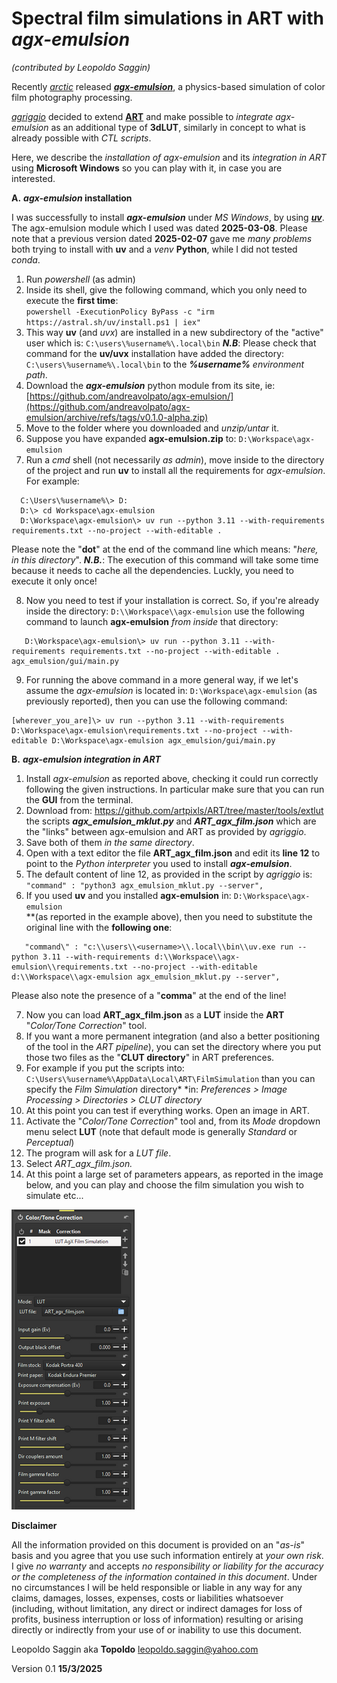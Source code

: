 # Spectral film simulations in ART with *agx-emulsion*
*(contributed by Leopoldo Saggin)*

Recently *[arctic](https://discuss.pixls.us/u/arctic/summary)* released [***agx-emulsion***](https://github.com/andreavolpato/agx-emulsion), a physics-based simulation of color film photography processing.

[*agriggio*](https://discuss.pixls.us/u/agriggio) decided to extend **[ART](https://art.pixls.us/)** and make possible to *integrate agx-emulsion* as an additional type of **3dLUT**, similarly in concept to what is already possible with *CTL scripts*.

Here, we describe the *installation of agx-emulsion* and its *integration in ART* using **Microsoft Windows** so you can play with it, in case you are interested.

**A.** ***agx-emulsion* installation**

I was successfully to install ***agx-emulsion*** under *MS Windows*, by using [***uv***](https://github.com/astral-sh/uv).
The agx-emulsion module which I used was dated **2025-03-08**.
Please note that a previous version dated **2025-02-07** gave me *many problems* both trying to install with **uv** and a *venv* **Python**, while I did not tested *conda*.
1. Run *powershell* (as admin)
2. Inside its shell, give the following command, which you only need to execute the **first time**:  
   `powershell -ExecutionPolicy ByPass -c "irm https://astral.sh/uv/install.ps1 | iex"`
3. This way **uv** (and *uvx*) are installed in a new subdirectory of the "active" user which is:
   `C:\users\%username%\.local\bin`
   ***N.B***: Please check that command for the **uv/uvx** installation have added the directory:
   `C:\users\%username%\.local\bin`
   to the ***%username%*** *environment path*.
4. Download the ***agx-emulsion*** python module from its site, ie:
[https://github.com/andreavolpato/agx-emulsion/](https://github.com/andreavolpato/agx-emulsion/archive/refs/tags/v0.1.0-alpha.zip)
5. Move to the folder where you downloaded and *unzip/untar* it.
6. Suppose you have expanded **agx-emulsion.zip** to:
   `D:\Workspace\agx-emulsion`
7. Run a *cmd* shell (not necessarily *as admin*), move inside to the directory of the project and run **uv** to install all the requirements for *agx-emulsion*. For example:
 ```
   C:\Users\%username%\> D:
   D:\> cd Workspace\agx-emulsion
   D:\Workspace\agx-emulsion\> uv run --python 3.11 --with-requirements requirements.txt --no-project --with-editable .
```

 Please note the "**dot**" at the end of the command line which means: "*here, in this directory*".
   ***N.B.***: The execution of this command will take some time because it needs to cache all the dependencies. Luckly, you need to execute it only once!
	 
8. Now you need to test if your installation is correct. So, if you're already inside the directory:
		`D:\\Workspace\\agx-emulsion`
   use the following command to launch **agx-emulsion** *from inside* that directory:   
```
   D:\Workspace\agx-emulsion\> uv run --python 3.11 --with-requirements requirements.txt --no-project --with-editable . agx_emulsion/gui/main.py
```
	 
9. For running the above command in a more general way, if we let's assume the *agx-emulsion* is located in:
   `D:\Workspace\agx-emulsion`
   (as previously reported), then you can use the following command: 

 ```
[wherever_you_are]\> uv run --python 3.11 --with-requirements D:\Workspace\agx-emulsion\requirements.txt --no-project --with-editable D:\Workspace\agx-emulsion agx_emulsion/gui/main.py
```

**B.** ***agx-emulsion integration in ART***
1. Install *agx-emulsion* as reported above, checking it could run correctly following the given instructions. 
   In particular make sure that you can run the **GUI** from the terminal.
2. Download from:
   <https://github.com/artpixls/ART/tree/master/tools/extlut>
   the scripts ***agx_emulsion_mklut.py*** and ***ART_agx_film.json*** which are the "links" between agx-emulsion and ART as provided by *agriggio*.
3. Save both of them *in the same directory*.
4. Open with a text editor the file **ART_agx_film.json** and edit its  **line 12** to point to the *Python interpreter* you used to install ***agx-emulsion***.
5. The default content of line 12, as provided in the script by *agriggio* is: 
   `"command" : "python3 agx_emulsion_mklut.py --server",`
6. If you used **uv** and you installed **agx-emulsion** in:
   `D:\Workspace\agx-emulsion`   
   **(as reported in the example above), then you need to substitute the original line with the **following one**:   

```
   "command\" : "c:\\users\\<username>\\.local\\bin\\uv.exe run --python 3.11 --with-requirements d:\\Workspace\\agx-emulsion\\requirements.txt --no-project --with-editable d:\\Workspace\\agx-emulsion agx_emulsion_mklut.py --server",
 ```

Please also note the presence of a "**comma**" at the end of the line!

7. Now you can load **ART_agx_film.json** as a **LUT** inside the  **ART** "*Color/Tone Correction*" tool.
8. If you want a more permanent integration (and also a better positioning of the tool in the *ART pipeline*), you can set the directory where you put those two files as the "**CLUT directory**" in ART preferences.
9. For example if you put the scripts into:
`C:\Users\%username%\AppData\Local\ART\FilmSimulation`
    than you can specify the *Film Simulation* directory* *in:
   *Preferences > Image Processing > Directories > CLUT directory*		
10. At this point you can test if everything works. Open an image in ART.
11. Activate the "*Color/Tone Correction*" tool and, from its *Mode* dropdown menu select **LUT** (note that default mode is generally *Standard* or *Perceptual*)
12. The program will ask for a *LUT file*.
13. Select *ART_agx_film.json.*
14. At this point a large set of parameters appears, as reported in the image below, and you can play and choose the film simulation you wish to simulate etc\...

![agx-emulsion](resources/agx-emulsion-lut.png)

**Disclaimer**

All the information provided on this document is provided on an "*as-is*" basis and you agree that you use such information entirely at *your own risk*.
I give *no warranty* and accepts *no responsibility or liability for the accuracy or the completeness of the information contained in this document*. Under no circumstances I will be held responsible or liable in any way for any claims, damages, losses, expenses, costs or liabilities whatsoever (including, without limitation, any direct or indirect damages for loss of profits, business interruption or loss of information) resulting or arising directly or indirectly from your use of or inability to use this document.

Leopoldo Saggin aka **Topoldo**
[leopoldo.saggin@yahoo.com](mailto:leopoldo.saggin@yahoo.com)

Version 0.1 **15/3/2025**
